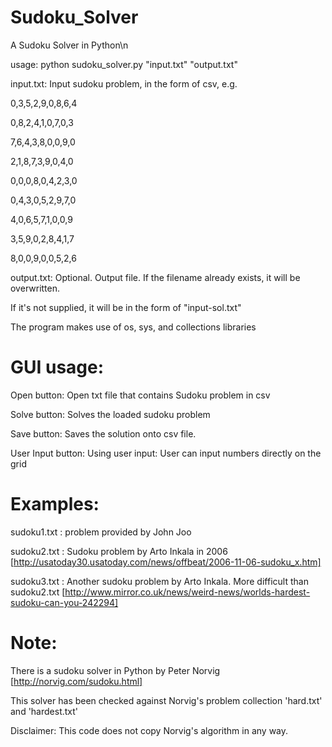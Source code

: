 Sudoku_Solver
=============

A Sudoku Solver in Python\n

usage: python sudoku_solver.py "input.txt" "output.txt"

input.txt: Input sudoku problem, in the form of csv, e.g.

0,3,5,2,9,0,8,6,4

0,8,2,4,1,0,7,0,3

7,6,4,3,8,0,0,9,0

2,1,8,7,3,9,0,4,0

0,0,0,8,0,4,2,3,0

0,4,3,0,5,2,9,7,0

4,0,6,5,7,1,0,0,9

3,5,9,0,2,8,4,1,7

8,0,0,9,0,0,5,2,6


output.txt: Optional. Output file. If the filename already exists, it will be overwritten.

If it's not supplied, it will be in the form of "input-sol.txt"

The program makes use of os, sys, and collections libraries

GUI usage:
============
Open button: Open txt file that contains Sudoku problem in csv

Solve button: Solves the loaded sudoku problem

Save button: Saves the solution onto csv file.

User Input button: Using user input: User can input numbers directly on the grid




Examples:
=========
sudoku1.txt : problem provided by John Joo

sudoku2.txt : Sudoku problem by Arto Inkala in 2006 [http://usatoday30.usatoday.com/news/offbeat/2006-11-06-sudoku_x.htm]

sudoku3.txt : Another sudoku problem by Arto Inkala. More difficult than sudoku2.txt [http://www.mirror.co.uk/news/weird-news/worlds-hardest-sudoku-can-you-242294]


Note:
========

There is a sudoku solver in Python by Peter Norvig [http://norvig.com/sudoku.html]

This solver has been checked against Norvig's problem collection 'hard.txt' and 'hardest.txt'

Disclaimer: This code does not copy Norvig's algorithm in any way.

